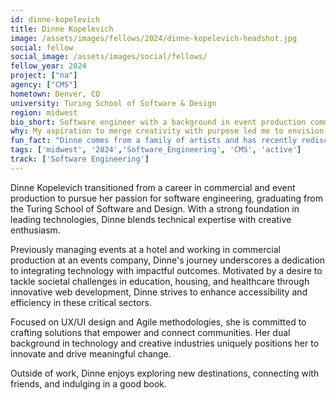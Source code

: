 ```yaml
---
id: dinne-kopelevich
title: Dinne Kopelevich
image: /assets/images/fellows/2024/dinne-kopelevich-headshot.jpg
social: fellow
social_image: /assets/images/social/fellows/
fellow_year: 2024
project: ["na"]
agency: ["CMS"]
hometown: Denver, CO
university: Turing School of Software & Design
region: midwest
bio_short: Software engineer with a background in event production committed to crafting solutions that empower and connect communities
why: My aspiration to merge creativity with purpose led me to envision an app that blends immersive learning experiences with educational content, tailored for adults seeking continuous personal and professional growth. Joining USDC represents a compelling opportunity to unite my passions for web development and community service. Through technology, I aim to contribute innovative solutions addressing pressing societal challenges.
fun_fact: "Dinne comes from a family of artists and has recently rediscovered her passion for creating through various media. It's a deeply fulfilling way for her to connect with others and express herself."
tags: ['midwest', '2024','Software_Engineering', 'CMS', 'active']
track: ['Software Engineering']
---
```


Dinne Kopelevich transitioned from a career in commercial and event production to pursue her passion for software engineering, graduating from the Turing School of Software and Design. With a strong foundation in leading technologies, Dinne blends technical expertise with creative enthusiasm.

Previously managing events at a hotel and working in commercial production at an events company, Dinne's journey underscores a dedication to integrating technology with impactful outcomes. Motivated by a desire to tackle societal challenges in education, housing, and healthcare through innovative web development, Dinne strives to enhance accessibility and efficiency in these critical sectors.

Focused on UX/UI design and Agile methodologies, she is committed to crafting solutions that empower and connect communities. Her dual background in technology and creative industries uniquely positions her to innovate and drive meaningful change.

Outside of work, Dinne enjoys exploring new destinations, connecting with friends, and indulging in a good book.